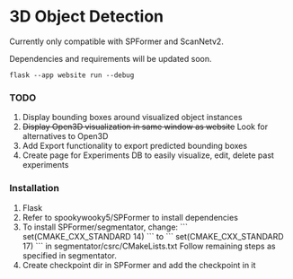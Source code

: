 # 3D Object Detection


Currently only compatible with SPFormer and ScanNetv2. <br />

Dependencies and requirements will be updated soon. <br />


```
flask --app website run --debug
```

### TODO
<ol>
    <li>Display bounding boxes around visualized object instances</li>
    <li><s>Display Open3D visualization in same window as website</s> Look for alternatives to Open3D</li>
    <li>Add Export functionality to export predicted bounding boxes</li>
    <li>Create page for Experiments DB to easily visualize, edit, delete past experiments</li>
</ol>

### Installation
<ol>
    <li>Flask</li>
    <li>Refer to spookywooky5/SPFormer to install dependencies </li>
    <li>
    To install SPFormer/segmentator, change:
    ```
    set(CMAKE_CXX_STANDARD 14)
    ```
    to
    ```
    set(CMAKE_CXX_STANDARD 17)
    ```
    in segmentator/csrc/CMakeLists.txt
    Follow remaining steps as specified in segmentator.
    </li>
    <li>Create checkpoint dir in SPFormer and add the checkpoint in it</li>
</ol>
